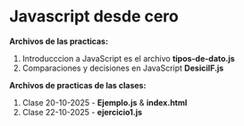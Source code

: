 # Javascript desde cero

**Archivos de las practicas:**

1) Introducccion a JavaScript es el archivo **tipos-de-dato.js**
2) Comparaciones y decisiones en JavaScript **DesiciIF.js**

**Archivos de practicas de las clases:**

1) Clase 20-10-2025 - **Ejemplo.js** & **index.html**
2) Clase 22-10-2025 - **ejercicio1.js**